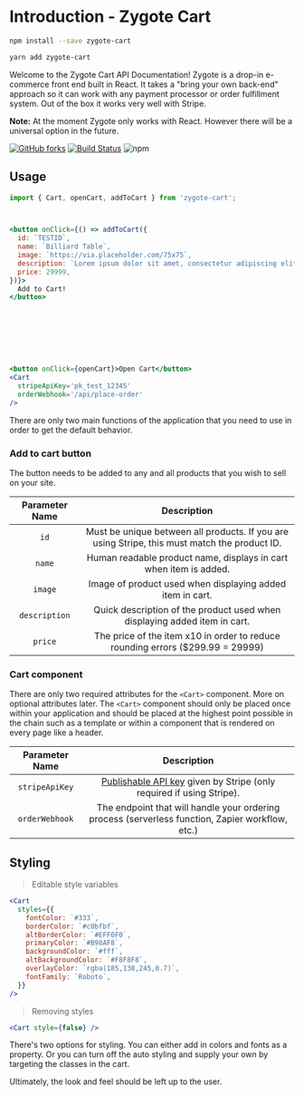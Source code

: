 # Introduction - Zygote Cart

```bash
npm install --save zygote-cart
```

```bash
yarn add zygote-cart
```



Welcome to the Zygote Cart API Documentation! Zygote is a drop-in e-commerce front end built in React. It takes a "bring your own back-end" approach so it can work with any payment processor or order fulfillment system. Out of the box it works very well with Stripe.

**Note:** At the moment Zygote only works with React. However there will be a universal option in the future.

[![GitHub forks](https://img.shields.io/github/forks/escaladesports/zygote-cart.svg?style=social)](https://github.com/escaladesports/zygote-cart)
[![Build Status](https://travis-ci.org/escaladesports/zygote-cart.svg?branch=master)](https://travis-ci.org/escaladesports/zygote-cart)
![npm](https://img.shields.io/npm/v/@escaladesports/zygote-cart.svg)

## Usage

```jsx
import { Cart, openCart, addToCart } from 'zygote-cart';



<button onClick={() => addToCart({
  id: `TESTID`,
  name: `Billiard Table`,
  image: `https://via.placeholder.com/75x75`,
  description: `Lorem ipsum dolor sit amet, consectetur adipiscing elit...`,
  price: 29999,
})}>
  Add to Cart!
</button>








<button onClick={openCart}>Open Cart</button>
<Cart
  stripeApiKey='pk_test_12345'
  orderWebhook='/api/place-order'
/>
```

There are only two main functions of the application that you need to use in order to get the default behavior.

### Add to cart button

The button needs to be added to any and all products that you wish to sell on your site.

| Parameter Name | Description |
|:---------:|:--------:|
| `id` | Must be unique between all products. If you are using Stripe, this must match the product ID. |
| `name` | Human readable product name, displays in cart when item is added. |
| `image` | Image of product used when displaying added item in cart. |
| `description` | Quick description of the product used when displaying added item in cart. |
| `price` | The price of the item x10 in order to reduce rounding errors ($299.99 = 29999) |


### Cart component

There are only two required attributes for the `<Cart>` component. More on optional attributes later. The `<Cart>` component should only be placed once within your application and should be placed at the highest point possible in the chain such as a template or within a component that is rendered on every page like a header.

| Parameter Name | Description |
|:---------:|:--------:|
| `stripeApiKey` | [Publishable API key](https://stripe.com/docs/keys) given by Stripe (only required if using Stripe). |
| `orderWebhook` | The endpoint that will handle your ordering process (serverless function, Zapier workflow, etc.) |

## Styling

> Editable style variables

```jsx
<Cart
  styles={{
    fontColor: `#333`,
    borderColor: `#c0bfbf`,
    altBorderColor: `#EFF0F0`,
    primaryColor: `#B98AF8`,
    backgroundColor: `#fff`,
    altBackgroundColor: `#F8F8F8`,
    overlayColor: `rgba(185,138,245,0.7)`,
    fontFamily: `Roboto`,
  }}
/>
```

> Removing styles

```jsx
<Cart style={false} />
```

There's two options for styling. You can either add in  colors and fonts as a property. Or you can turn off the auto styling and supply your own by targeting the classes in the cart.

Ultimately, the look and feel should be left up to the user.